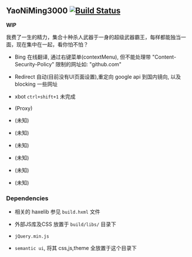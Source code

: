 YaoNiMing3000 [![Build Status](https://travis-ci.org/R32/YaoNiMing3000.svg?branch=master)](https://travis-ci.org/R32/YaoNiMing3000)
--------

**WIP**

我费了一生的精力，集合十种杀人武器于一身的超级武器霸王，每样都能独当一面，现在集中在一起，看你怕不怕？

 - Bing 在线翻译, 通过右键菜单(contextMenu), 但不能处理带 "Content-Security-Policy" 限制的网址如: "github.com"

 - Redirect 自动(目前没有UI页面设置),重定向 google api 到国内镜向, 以及 blocking 一些网址

 - xbot `ctrl+shift+1` 未完成
 
 - (Proxy)
 
 - (未知) 
 
 - (未知)
 
 - (未知)
 
 - (未知)
 
 - (未知)
 
 - (未知)

 ### Dependencies

  * 相关的 haxelib 参见 `build.hxml` 文件 

  * 外部JS库及CSS 放置于 `build/libs/` 目录下

   - `jQuery.min.js`

   - `semantic ui`, 将其 css,js,theme 全放置于这个目录下